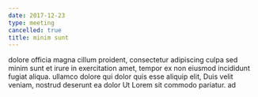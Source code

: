 ```yaml
---
date: 2017-12-23
type: meeting
cancelled: true
title: minim sunt
---
```

dolore officia magna cillum proident, consectetur adipiscing culpa sed minim sunt et irure in exercitation amet, tempor ex non eiusmod incididunt fugiat aliqua. ullamco dolore qui dolor quis esse aliquip elit, Duis velit veniam, nostrud deserunt ea dolor Ut Lorem sit commodo pariatur. ad